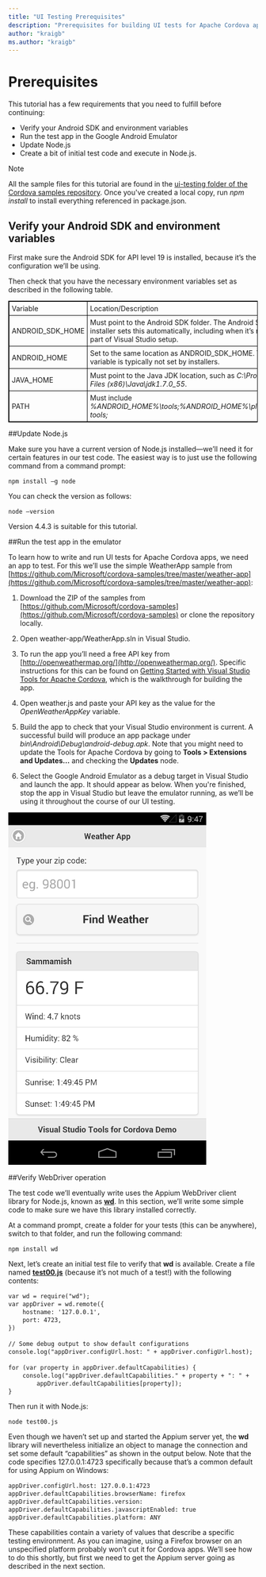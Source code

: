 ```yaml
---
title: "UI Testing Prerequisites"
description: "Prerequisites for building UI tests for Apache Cordova apps, using Appium."
author: "kraigb"
ms.author: "kraigb"
---
```


# Prerequisites

This tutorial has a few requirements that you need to fulfill before continuing:

- Verify your Android SDK and environment variables
- Run the test app in the Google Android Emulator
- Update Node.js
- Create a bit of initial test code and execute in Node.js.

> [!NOTE]
> All the sample files for this tutorial are found in the [ui-testing folder of the Cordova samples repository](https://github.com/Microsoft/cordova-samples/tree/master/ui-testing). Once you've created a local copy, run *npm install* to install everything referenced in package.json.

## Verify your Android SDK and environment variables

First make sure the Android SDK for API level 19 is installed, because it’s the configuration we’ll be using.

Then check that you have the necessary environment variables set as described in the following table.

<style>
    table, th, td {
        border: 1px solid black;
        border-collapse: collapse;
    }
    th, td {
        padding: 5px;
    }
</style>
<table>
<thead>
<tr>
<td>Variable</td><td>Location/Description</td>
</tr>
</thead>
<tbody>
<tr>
<td>ANDROID_SDK_HOME</td><td>Must point to the Android SDK folder. The Android SDK installer sets this automatically, including when it’s run as part of Visual Studio setup.</td>
</tr>
<tr>
<td>ANDROID_HOME</td><td>Set to the same location as ANDROID_SDK_HOME. This variable is typically not set by installers.</td>
</tr>
<tr>
<td>JAVA_HOME</td><td>Must point to the Java JDK location, such as <em>C:\Program Files (x86)\Java\jdk1.7.0_55</em>.</td>
</tr>
<tr>
<td>PATH</td><td>Must include <em>%ANDROID_HOME%\tools;%ANDROID_HOME%\platform-tools;</em></td>
</tr>
<tbody>
</table>

##Update Node.js

Make sure you have a current version of Node.js installed—we’ll need it for certain features in our test code. The easiest way is to just use the following command from a command prompt:

    npm install –g node

You can check the version as follows:

    node –version

Version 4.4.3 is suitable for this tutorial.

##Run the test app in the emulator

To learn how to write and run UI tests for Apache Cordova apps, we need an app to test. For this we’ll use the simple WeatherApp sample from [https://github.com/Microsoft/cordova-samples/tree/master/weather-app](https://github.com/Microsoft/cordova-samples/tree/master/weather-app):

1.	Download the ZIP of the samples from [https://github.com/Microsoft/cordova-samples](https://github.com/Microsoft/cordova-samples) or clone the repository locally.

2.	Open weather-app/WeatherApp.sln in Visual Studio.

3.	To run the app you’ll need a free API key from [http://openweathermap.org/](http://openweathermap.org/). Specific instructions for this can be found on [Getting Started with Visual Studio Tools for Apache Cordova](../first-steps/build-your-first-app.md), which is the walkthrough for building the app.

4. Open weather.js and paste your API key as the value for the *OpenWeatherAppKey* variable.

5. Build the app to check that your Visual Studio environment is current. A successful build will produce an app package under *bin\Android\Debug\android-debug.apk*. Note that you might need to update the Tools for Apache Cordova by going to **Tools > Extensions and Updates…** and checking the **Updates** node.

6. Select the Google Android Emulator as a debug target in Visual Studio and launch the app. It should appear as below. When you're finished, stop the app in Visual Studio but leave the emulator running, as we’ll be using it throughout the course of our UI testing.

![Sample Weather App for Android](media/prereqs/01-weather-app.png)

##Verify WebDriver operation

The test code we’ll eventually write uses the Appium WebDriver client library for Node.js, known as **[wd](https://github.com/admc/wd)**. In this section, we’ll write some simple code to make sure we have this library installed correctly.

At a command prompt, create a folder for your tests (this can be anywhere), switch to that folder, and run the following command:

    npm install wd

Next, let’s create an initial test file to verify that **wd** is available. Create a file named [**test00.js**](https://github.com/Microsoft/cordova-samples/blob/master/ui-testing/test00.js) (because it’s not much of a test!) with the following contents:

    var wd = require("wd");
    var appDriver = wd.remote({
        hostname: '127.0.0.1',
        port: 4723,
    })

    // Some debug output to show default configurations
    console.log("appDriver.configUrl.host: " + appDriver.configUrl.host);

    for (var property in appDriver.defaultCapabilities) {
        console.log("appDriver.defaultCapabilities." + property + ": " +
            appDriver.defaultCapabilities[property]);
    }

Then run it with Node.js:

    node test00.js

Even though we haven’t set up and started the Appium server yet, the **wd** library will nevertheless initialize an object to manage the connection and set some default “capabilities” as shown in the output below. Note that the code specifies 127.0.0.1:4723 specifically because that’s a common default for using Appium on Windows:

    appDriver.configUrl.host: 127.0.0.1:4723
    appDriver.defaultCapabilities.browserName: firefox
    appDriver.defaultCapabilities.version:
    appDriver.defaultCapabilities.javascriptEnabled: true
    appDriver.defaultCapabilities.platform: ANY

These capabilities contain a variety of values that describe a specific testing environment. As you can imagine, using a Firefox browser on an unspecified platform probably won’t cut it for Cordova apps. We’ll see how to do this shortly, but first we need to get the Appium server going as described in the next section.
